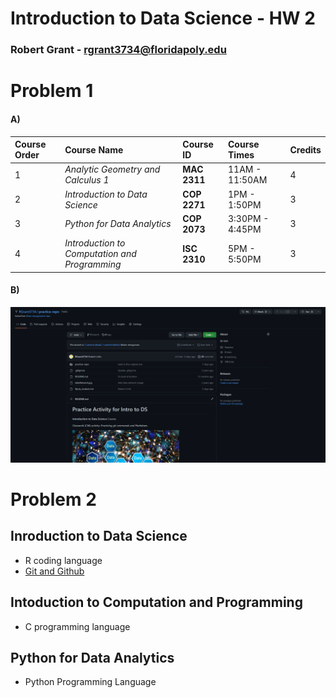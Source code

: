 # Introduction to Data Science - HW 2
### Robert Grant - rgrant3734@floridapoly.edu
# Problem 1
#### A)
| Course Order | Course Name | Course ID | Course Times | Credits |
|:-------------|:------------|:-------------|:-------------|:-------------|
| 1 | _Analytic Geometry and Calculus 1_ | **MAC 2311** | 11AM - 11:50AM | 4 |
| 2 | _Introduction to Data Science_ | **COP 2271** | 1PM - 1:50PM | 3 |
| 3 | _Python for Data Analytics_ | **COP 2073** | 3:30PM - 4:45PM | 3 |
| 4 | _Introduction to Computation and Programming_ | **ISC 2310** | 5PM - 5:50PM | 3 |

#### B)
![HW 01 Image](https://github.com/RGrant3734/Using-Markdown-9-7-2022/blob/main/DS%20HW%202%20image.png)

# Problem 2
## Inroduction to Data Science
* R coding language
* [Git and Github](https://github.com/RGrant3734/practice-repo/blob/main/flpoly_student.md)
## Intoduction to Computation and Programming
* C programming language
## Python for Data Analytics
* Python Programming Language
